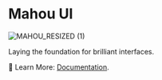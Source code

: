 # Mahou UI
![MAHOU_RESIZED (1)](https://github.com/user-attachments/assets/400a8d7d-5498-43c8-b6d1-ff6c64bc9a49)

Laying the foundation for brilliant interfaces.

📘 Learn More: [Documentation](https://mahou-ui.kevintakeda.com).
